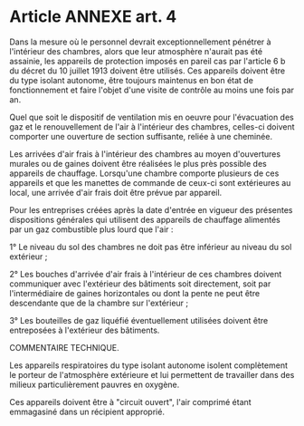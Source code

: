# Article ANNEXE art. 4

Dans la mesure où le personnel devrait exceptionnellement pénétrer à l'intérieur des chambres, alors que leur atmosphère n'aurait pas été assainie, les appareils de protection imposés en pareil cas par l'article 6 b du décret du 10 juillet 1913 doivent être utilisés. Ces appareils doivent être du type isolant autonome, être toujours maintenus en bon état de fonctionnement et faire l'objet d'une visite de contrôle au moins une fois par an.

Quel que soit le dispositif de ventilation mis en oeuvre pour l'évacuation des gaz et le renouvellement de l'air à l'intérieur des chambres, celles-ci doivent comporter une ouverture de section suffisante, reliée à une cheminée.

Les arrivées d'air frais à l'intérieur des chambres au moyen d'ouvertures murales ou de gaines doivent être réalisées le plus près possible des appareils de chauffage. Lorsqu'une chambre comporte plusieurs de ces appareils et que les manettes de commande de ceux-ci sont extérieures au local, une arrivée d'air frais doit être prévue par appareil.

Pour les entreprises créées après la date d'entrée en vigueur des présentes dispositions générales qui utilisent des appareils de chauffage alimentés par un gaz combustible plus lourd que l'air :

1° Le niveau du sol des chambres ne doit pas être inférieur au niveau du sol extérieur ;

2° Les bouches d'arrivée d'air frais à l'intérieur de ces chambres doivent communiquer avec l'extérieur des bâtiments soit directement, soit par l'intermédiaire de gaines horizontales ou dont la pente ne peut être descendante que de la chambre sur l'extérieur ;

3° Les bouteilles de gaz liquéfié éventuellement utilisées doivent être entreposées à l'extérieur des bâtiments.

COMMENTAIRE TECHNIQUE.

Les appareils respiratoires du type isolant autonome isolent complètement le porteur de l'atmosphère extérieure et lui permettent de travailler dans des milieux particulièrement pauvres en oxygène.

Ces appareils doivent être à "circuit ouvert", l'air comprimé étant emmagasiné dans un récipient approprié.
